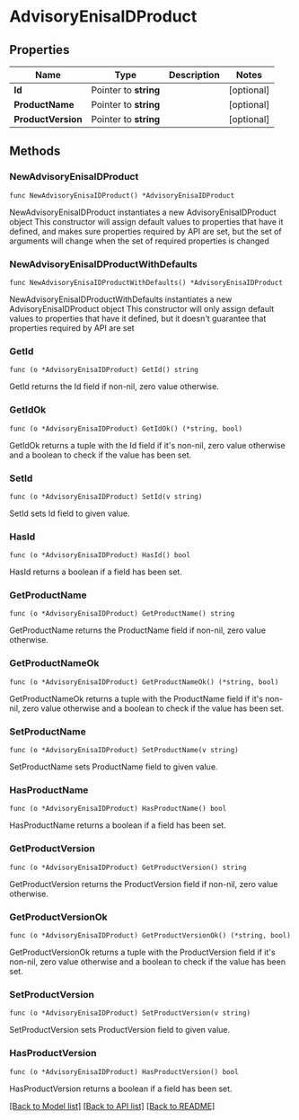 # AdvisoryEnisaIDProduct

## Properties

Name | Type | Description | Notes
------------ | ------------- | ------------- | -------------
**Id** | Pointer to **string** |  | [optional] 
**ProductName** | Pointer to **string** |  | [optional] 
**ProductVersion** | Pointer to **string** |  | [optional] 

## Methods

### NewAdvisoryEnisaIDProduct

`func NewAdvisoryEnisaIDProduct() *AdvisoryEnisaIDProduct`

NewAdvisoryEnisaIDProduct instantiates a new AdvisoryEnisaIDProduct object
This constructor will assign default values to properties that have it defined,
and makes sure properties required by API are set, but the set of arguments
will change when the set of required properties is changed

### NewAdvisoryEnisaIDProductWithDefaults

`func NewAdvisoryEnisaIDProductWithDefaults() *AdvisoryEnisaIDProduct`

NewAdvisoryEnisaIDProductWithDefaults instantiates a new AdvisoryEnisaIDProduct object
This constructor will only assign default values to properties that have it defined,
but it doesn't guarantee that properties required by API are set

### GetId

`func (o *AdvisoryEnisaIDProduct) GetId() string`

GetId returns the Id field if non-nil, zero value otherwise.

### GetIdOk

`func (o *AdvisoryEnisaIDProduct) GetIdOk() (*string, bool)`

GetIdOk returns a tuple with the Id field if it's non-nil, zero value otherwise
and a boolean to check if the value has been set.

### SetId

`func (o *AdvisoryEnisaIDProduct) SetId(v string)`

SetId sets Id field to given value.

### HasId

`func (o *AdvisoryEnisaIDProduct) HasId() bool`

HasId returns a boolean if a field has been set.

### GetProductName

`func (o *AdvisoryEnisaIDProduct) GetProductName() string`

GetProductName returns the ProductName field if non-nil, zero value otherwise.

### GetProductNameOk

`func (o *AdvisoryEnisaIDProduct) GetProductNameOk() (*string, bool)`

GetProductNameOk returns a tuple with the ProductName field if it's non-nil, zero value otherwise
and a boolean to check if the value has been set.

### SetProductName

`func (o *AdvisoryEnisaIDProduct) SetProductName(v string)`

SetProductName sets ProductName field to given value.

### HasProductName

`func (o *AdvisoryEnisaIDProduct) HasProductName() bool`

HasProductName returns a boolean if a field has been set.

### GetProductVersion

`func (o *AdvisoryEnisaIDProduct) GetProductVersion() string`

GetProductVersion returns the ProductVersion field if non-nil, zero value otherwise.

### GetProductVersionOk

`func (o *AdvisoryEnisaIDProduct) GetProductVersionOk() (*string, bool)`

GetProductVersionOk returns a tuple with the ProductVersion field if it's non-nil, zero value otherwise
and a boolean to check if the value has been set.

### SetProductVersion

`func (o *AdvisoryEnisaIDProduct) SetProductVersion(v string)`

SetProductVersion sets ProductVersion field to given value.

### HasProductVersion

`func (o *AdvisoryEnisaIDProduct) HasProductVersion() bool`

HasProductVersion returns a boolean if a field has been set.


[[Back to Model list]](../README.md#documentation-for-models) [[Back to API list]](../README.md#documentation-for-api-endpoints) [[Back to README]](../README.md)


